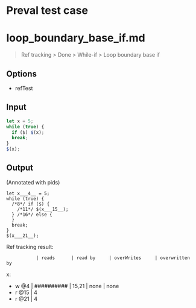 # Preval test case

# loop_boundary_base_if.md

> Ref tracking > Done > While-if > Loop boundary base if

## Options

- refTest

## Input

`````js filename=intro
let x = 5;
while (true) { 
  if ($) $(x);
  break;
}
$(x);
`````

## Output

(Annotated with pids)

`````filename=intro
let x___4__ = 5;
while (true) {
  /*8*/ if ($) {
    /*11*/ $(x___15__);
  } /*16*/ else {
  }
  break;
}
$(x___21__);
`````

Ref tracking result:

               | reads      | read by     | overWrites     | overwritten by
x:
  - w @4       | ########## | 15,21       | none           | none
  - r @15      | 4
  - r @21      | 4
